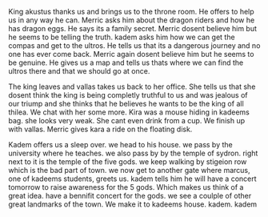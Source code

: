 King akustus thanks us and brings us to the throne room. He offers to help us in any way he can. Merric asks him about the dragon riders and how he has dragon eggs. He says its a family secret. Merric dosent believe him but he seems to be telling the truth. kadem asks him how we can get the compas and get to the ultros. He tells us that its a dangerous journey and no one has ever come back. Merric again dosent believe him but he seems to be genuine. He gives us a map and tells us thats where we can find the ultros there and that we should go at once. 

  
The king leaves and vallas takes us back to her office. She tells us that she dosent think the king is being completly truthful to us and was jealous of our triump and she thinks that he believes he wants to be the king of all thilea. We chat with her some more. Kira was a mouse hiding in kadeems bag. she looks very weak. She cant even drink from a cup. We finish up with vallas. Merric gives kara a ride on the floating disk. 

Kadem offers us a sleep over. we head to his house. we pass by the university where he teaches. we also pass by by the temple of sydron. right next to it is the temple of the five gods. we keep walking by stigeion row which is the bad part of town. we now get to another gate where marcus, one of kadeems students, greets us. kadem tells him he will have a concert tomorrow to raise awareness for the 5 gods. Which makes us think of a great idea. have a bennifit concert for the gods. we see a coulple of other great landmarks of the town. We make it to kadeems house. kadem. kadem 